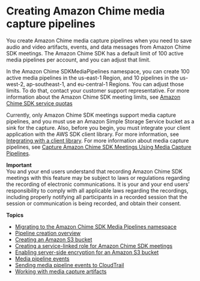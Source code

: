 # Creating Amazon Chime media capture pipelines<a name="media-capture"></a>

You create Amazon Chime media capture pipelines when you need to save audio and video artifacts, events, and data messages from Amazon Chime SDK meetings\. The Amazon Chime SDK has a default limit of 100 active media pipelines per account, and you can adjust that limit\.

In the Amazon Chime SDKMediaPipelines namespace, you can create 100 active media pipelines in the us\-east\-1 Region, and 10 pipelines in the us\-west\-2, ap\-southeast\-1, and eu\-central\-1 Regions\. You can adjust those limits\. To do that, contact your customer support representative\. For more information about the Amazon Chime SDK meeting limits, see [Amazon Chime SDK service quotas](meetings-sdk.md#mtg-limits)

Currently, only Amazon Chime SDK meetings support media capture pipelines, and you must use an Amazon Simple Storage Service bucket as a sink for the capture\. Also, before you begin, you must integrate your client application with the AWS SDK client library\. For more information, see [Integrating with a client library](mtgs-sdk-client-lib.md)\. For more information about media capture pipelines, see [Capture Amazon Chime SDK Meetings Using Media Capture Pipelines](http://aws.amazon.com/blogs/business-productivity/capture-amazon-chime-sdk-meetings-using-media-capture-pipelines/)\.

**Important**  
You and your end users understand that recording Amazon Chime SDK meetings with this feature may be subject to laws or regulations regarding the recording of electronic communications\. It is your and your end users’ responsibility to comply with all applicable laws regarding the recordings, including properly notifying all participants in a recorded session that the session or communication is being recorded, and obtain their consent\. 

**Topics**
+ [Migrating to the Amazon Chime SDK Media Pipelines namespace](migrate-pipelines.md)
+ [Pipeline creation overview](create-pipeline.md)
+ [Creating an Amazon S3 bucket](create-s3-bucket.md)
+ [Creating a service\-linked role for Amazon Chime SDK meetings](create-pipeline-role.md)
+ [Enabling server\-side encryption for an Amazon S3 bucket](sse-kms.md)
+ [Media pipeline events](media-capture-events.md)
+ [Sending media pipeline events to CloudTrail](pipeline-cloudtrail.md)
+ [Working with media capture artifacts](artifacts.md)